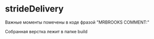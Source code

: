 # strideDelivery
Важные моменты помечены в коде фразой "MRBROOKS COMMENT:"

Собранная верстка лежит в папке build
